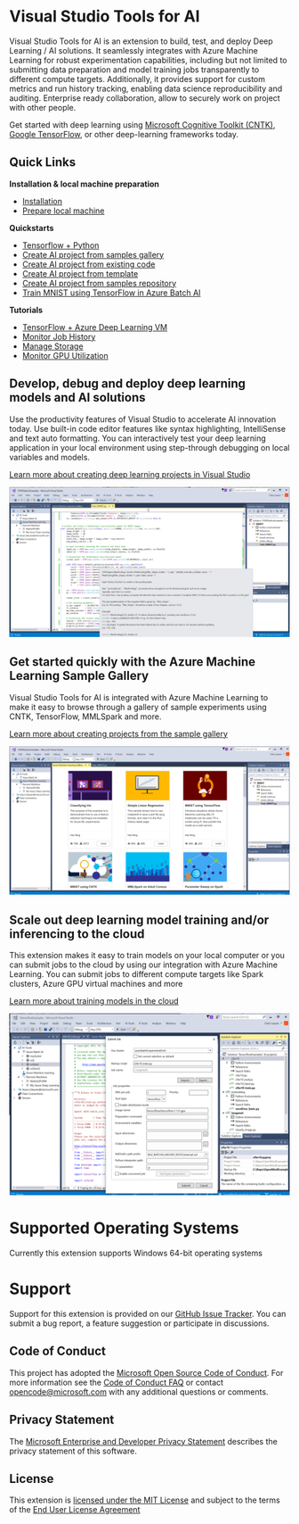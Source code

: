 # Visual Studio Tools for AI
Visual Studio Tools for AI is an extension to build, test, and deploy Deep Learning / AI solutions. It seamlessly integrates with Azure Machine Learning for robust experimentation capabilities, including but not limited to submitting data preparation and model training jobs transparently to different compute targets. Additionally, it provides support for custom metrics and run history tracking, enabling data science reproducibility and auditing. Enterprise ready collaboration, allow to securely work on project with other people.

Get started with deep learning using [Microsoft Cognitive Toolkit (CNTK)](http://www.microsoft.com/en-us/cognitive-toolkit), [Google TensorFlow](https://www.tensorflow.org), or other deep-learning frameworks today.  

## Quick Links
**Installation & local machine preparation**

- [Installation](installation.md)
- [Prepare local machine](prepare-localmachine.md)

**Quickstarts**

- [Tensorflow + Python](tensorflow-local.md)
- [Create AI project from samples gallery](quickstart-00-project-from-AzureMachineLearning-gallery.md)
- [Create AI project from existing code](quickstart-01-project-from-existing.md)
- [Create AI project from template](quickstart-02-project-from-template.md)
- [Create AI project from samples repository](quickstart-03-project-from-repository.md)
- [Train MNIST using TensorFlow in Azure Batch AI](quickstart-04-train-Azure-BatchAI.md)
    
**Tutorials**

- [TensorFlow + Azure Deep Learning VM](tensorflow-vm.md)
- [Monitor Job History](job-history.md)
- [Manage Storage](manage-storage.md)
- [Monitor GPU Utilization](gpu-utilization.md)

## Develop, debug and deploy deep learning models and AI solutions  
Use the productivity features of Visual Studio to accelerate AI innovation today. Use built-in code editor features like syntax highlighting, IntelliSense and text auto formatting. You can interactively test your deep learning application in your local environment using step-through debugging on local variables and models. 

[Learn more about creating deep learning projects in Visual Studio](/docs/quickstart-02-project-from-template.md)

![deep learning ide](/docs/media/ide.png)

## Get started quickly with the Azure Machine Learning Sample Gallery  
Visual Studio Tools for AI is integrated with Azure Machine Learning to make it easy to browse through a gallery of sample experiments using CNTK, TensorFlow, MMLSpark and more. 

[Learn more about creating projects from the sample gallery](/docs/quickstart-00-project-from-azuremachinelearning-gallery.md) 
 
![sample explorer](/docs/media/gallery.png)

## Scale out deep learning model training and/or inferencing to the cloud
This extension makes it easy to train models on your local computer or you can submit jobs to the cloud by using our integration with Azure Machine Learning. You can submit jobs to different compute targets like Spark clusters, Azure GPU virtual machines and more  

[Learn more about training models in the cloud](/docs/tensorflow-vm.md) 
 
![submit job](/docs/media/submitjobs.png)

# Supported Operating Systems
Currently this extension supports Windows 64-bit operating systems

# Support
Support for this extension is provided on our [GitHub Issue Tracker](http://github.com/Microsoft/vs-tools-for-ai/issues). You can submit a bug report, a feature suggestion or participate in discussions.

## Code of Conduct
This project has adopted the [Microsoft Open Source Code of Conduct]. For more information see the [Code of Conduct FAQ] or contact [opencode@microsoft.com] with any additional questions or comments.

## Privacy Statement
The [Microsoft Enterprise and Developer Privacy Statement] describes the privacy statement of this software.

## License
This extension is [licensed under the MIT License] and subject to the terms of the [End User License Agreement](/docs/license.txt)

[Microsoft Enterprise and Developer Privacy Statement]:https://go.microsoft.com/fwlink/?LinkId=786907&lang=en7
[licensed under the MIT License]: /LICENSE
[Microsoft Open Source Code of Conduct]:https://opensource.microsoft.com/codeofconduct/
[Code of Conduct FAQ]:https://opensource.microsoft.com/codeofconduct/faq/
[opencode@microsoft.com]:mailto:opencode@microsoft.com
